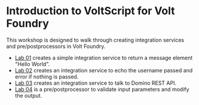 # Introduction to VoltScript for Volt Foundry

This workshop is designed to walk through creating integration services and pre/postprocessors in Volt Foundry.

- [Lab 01](lab-01.md) creates a simple integration service to return a message element "Hello World".
- [Lab 02](lab-02.md) creates an integration service to echo the username passed and error if nothing is passed.
- [Lab 03](lab-03.md) creates an integration service to talk to Domino REST API.
- [Lab 04](lab-04.md) is a pre/postprocessor to validate input parameters and modify the output.